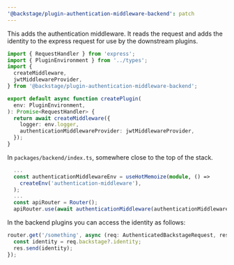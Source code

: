 ```yaml
---
'@backstage/plugin-authentication-middleware-backend': patch
---
```


This adds the authentication middleware. It reads the request and adds the identity to
the express request for use by the downstream plugins.

```typescript
import { RequestHandler } from 'express';
import { PluginEnvironment } from '../types';
import {
  createMiddleware,
  jwtMiddlewareProvider,
} from '@backstage/plugin-authentication-middleware-backend';

export default async function createPlugin(
  env: PluginEnvironment,
): Promise<RequestHandler> {
  return await createMiddleware({
    logger: env.logger,
    authenticationMiddlewareProvider: jwtMiddlewareProvider,
  });
}
```

In `packages/backend/index.ts`, somewhere close to the top of the stack.

```typescript
  ...
  const authenticationMiddlewareEnv = useHotMemoize(module, () =>
    createEnv('authentication-middleware'),
  );
  ...
  const apiRouter = Router();
  apiRouter.use(await authenticationMiddleware(authenticationMiddlewareEnv));
```

In the backend plugins you can access the identity as follows:

```typescript
router.get('/something', async (req: AuthenticatedBackstageRequest, res) => {
  const identity = req.backstage?.identity;
  res.send(identity);
});
```
